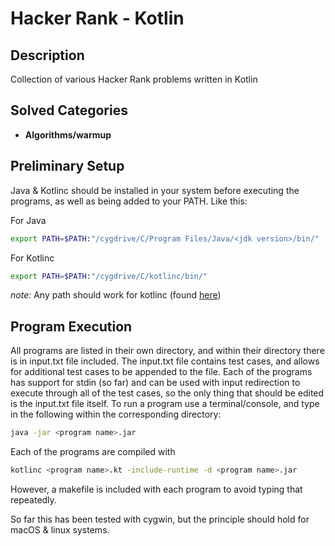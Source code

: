 # Hacker Rank - Kotlin

## Description

Collection of various Hacker Rank problems written in Kotlin

## Solved Categories

* **Algorithms/warmup**

## Preliminary Setup

Java & Kotlinc should be installed in your system before executing the programs, as well as being added to your PATH.
Like this:

For Java
```bash
export PATH=$PATH:"/cygdrive/C/Program Files/Java/<jdk version>/bin/"
```

For Kotlinc
```bash
export PATH=$PATH:"/cygdrive/C/kotlinc/bin/"
```
*note:* Any path should work for kotlinc (found [here](https://kotlinlang.org/docs/tutorials/command-line.html))

## Program Execution

All programs are listed in their own directory, and within their directory there is in input.txt file
included. 
The input.txt file contains test cases, and allows for additional test cases to be appended to the file.
Each of the programs has support for stdin (so far) and can be used with input redirection to execute through all
of the test cases, so the only thing that should be edited is the input.txt file itself. 
To run a program use a terminal/console, and type in the following within the corresponding directory:

```bash
java -jar <program name>.jar
```

Each of the programs are compiled with
```bash
kotlinc <program name>.kt -include-runtime -d <program name>.jar
```
However, a makefile is included with each program to avoid typing that repeatedly.

So far this has been tested with cygwin, but the principle should hold for macOS & linux systems.
